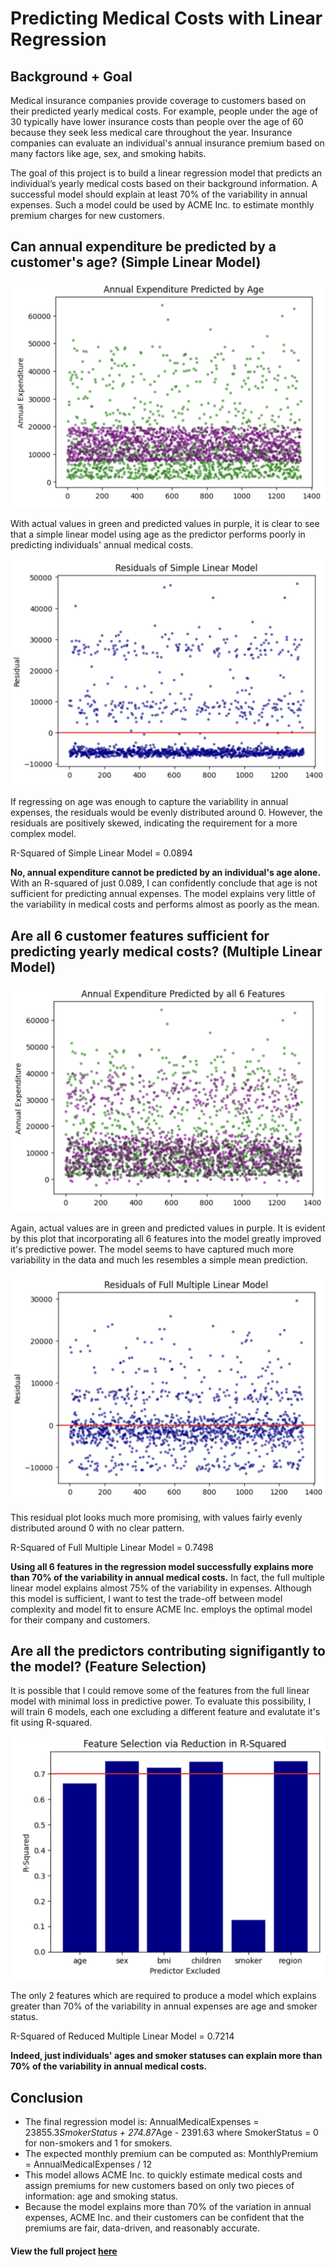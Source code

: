 # Predicting Medical Costs with Linear Regression

## Background + Goal

Medical insurance companies provide coverage to customers based on their predicted yearly medical costs. For example, people under the age of 30 typically have lower insurance costs than people over the age of 60 because they seek less medical care throughout the year. Insurance companies can evaluate an individual's annual insurance premium based on many factors like age, sex, and smoking habits. 

The goal of this project is to build a linear regression model that predicts an individual’s yearly medical costs based on their background information. A successful model should explain at least 70% of the variability in annual expenses. Such a model could be used by ACME Inc. to estimate monthly premium charges for new customers.

## Can annual expenditure be predicted by a customer's age? (Simple Linear Model)

![image](https://github.com/catherinealeal/DP-MedicalInsurance/blob/main/images/SLMPlot.png)

With actual values in green and predicted values in purple, it is clear to see that a simple linear model using age as the predictor performs poorly in predicting individuals' annual medical costs. 

![image](https://github.com/catherinealeal/DP-MedicalInsurance/blob/main/images/res1.png)

If regressing on age was enough to capture the variability in annual expenses, the residuals would be evenly distributed around 0. However, the residuals are positively skewed, indicating the requirement for a more complex model. 

R-Squared of Simple Linear Model =  0.0894

**No, annual expenditure cannot be predicted by an individual's age alone.** With an R-squared of just 0.089, I can confidently conclude that age is not sufficient for predicting annual expenses. The model explains very little of the variability in medical costs and performs almost as poorly as the mean. 

## Are all 6 customer features sufficient for predicting yearly medical costs? (Multiple Linear Model)

![image](https://github.com/catherinealeal/DP-MedicalInsurance/blob/main/images/MLMPlot.png)

Again, actual values are in green and predicted values in purple. It is evident by this plot that incorporating all 6 features into the model greatly improved it's predictive power. The model seems to have captured much more variability in the data and much les resembles a simple mean prediction. 

![image](https://github.com/catherinealeal/DP-MedicalInsurance/blob/main/images/res2.png)

This residual plot looks much more promising, with values fairly evenly distributed around 0 with no clear pattern. 

R-Squared of Full Multiple Linear Model = 0.7498

**Using all 6 features in the regression model successfully explains more than 70% of the variability in annual medical costs.** In fact, the full multiple linear model explains almost 75% of the variability in expenses. Although this model is sufficient, I want to test the trade-off between model complexity and model fit to ensure ACME Inc. employs the optimal model for their company and customers. 

## Are all the predictors contributing signifigantly to the model? (Feature Selection) 

It is possible that I could remove some of the features from the full linear model with minimal loss in predictive power. To evaluate this possibility, I will train 6 models, each one excluding a different feature and evalutate it's fit using R-squared. 

![image](https://github.com/catherinealeal/DP-MedicalInsurance/blob/main/images/FSBar.png)

The only 2 features which are required to produce a model which explains greater than 70% of the variability in annual expenses are age and smoker status. 

R-Squared of Reduced Multiple Linear Model = 0.7214

**Indeed, just individuals' ages and smoker statuses can explain more than 70% of the variability in annual medical costs.**

## Conclusion

- The final regression model is: AnnualMedicalExpenses = 23855.3*SmokerStatus + 274.87*Age - 2391.63 where SmokerStatus = 0 for non-smokers and 1 for smokers.
- The expected monthly premium can be computed as: MonthlyPremium = AnnualMedicalExpenses / 12
- This model allows ACME Inc. to quickly estimate medical costs and assign premiums for new customers based on only two pieces of information: age and smoking status.
- Because the model explains more than 70% of the variation in annual expenses, ACME Inc. and their customers can be confident that the premiums are fair, data-driven, and reasonably accurate.

#### View the full project [here](https://github.com/catherinealeal/DP-MedicalInsurance/blob/main/InsuranceCostPrediction.ipynb)

